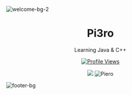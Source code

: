 ![welcome-bg-2](https://user-images.githubusercontent.com/50290580/124369381-11ed1800-dc74-11eb-90a9-2ff2073c3b97.jpg)

<h1 align="center">Pi3ro</h1>

<p align="center">Learning Java & C++</p>

<a href="https://github.com/Pi3ro">
  <p align="center">
    <img src="https://komarev.com/ghpvc/?username=Pi3ro" alt="Profile Views">
  </p>
</a>

<p align="center">
  <img src="https://github-readme-stats.vercel.app/api?username=Pi3ro&show_icons=true&theme=radical" />
  <img src="https://github-readme-streak-stats.herokuapp.com?user=Pi3ro&theme=radical&date_format=M%20j%5B%2C%20Y%5D" alt="Piero" />
</p>

![footer-bg](https://user-images.githubusercontent.com/50290580/124369382-144f7200-dc74-11eb-807a-f10a7a502dd9.jpg)
